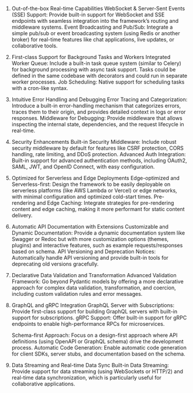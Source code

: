 1. Out-of-the-box Real-time Capabilities
   WebSocket & Server-Sent Events (SSE) Support: Provide built-in support for WebSocket and SSE endpoints with seamless integration into the framework’s routing and middleware systems.
   Event Broadcasting and Pub/Sub: Integrate a simple pub/sub or event broadcasting system (using Redis or another broker) for real-time features like chat applications, live updates, or collaborative tools.

2. First-class Support for Background Tasks and Workers
   Integrated Worker Queue: Include a built-in task queue system (similar to Celery) for background processing with async task support. Tasks could be defined in the same codebase with decorators and could run in separate worker processes.
   Job Scheduling: Native support for scheduling tasks with a cron-like syntax.

3. Intuitive Error Handling and Debugging
   Error Tracing and Categorization: Introduce a built-in error-handling mechanism that categorizes errors, traces them to their origin, and provides detailed context in logs or error responses.
   Middleware for Debugging: Provide middleware that allows inspecting the internal state, dependencies, and the request lifecycle in real-time.

4. Security Enhancements
   Built-in Security Middleware: Include robust security middleware by default for features like CSRF protection, CORS handling, rate limiting, and DDoS protection.
   Advanced Auth Integration: Built-in support for advanced authentication methods, including OAuth2, SAML, JWT, and OpenID Connect, with easy configuration.

5. Optimized for Serverless and Edge Deployments
   Edge-optimized and Serverless-first: Design the framework to be easily deployable on serverless platforms (like AWS Lambda or Vercel) or edge networks, with minimal configuration and optimized cold-start times.
   Pre-rendering and Edge Caching: Integrate strategies for pre-rendering content and edge caching, making it more performant for static content delivery.

6. Automatic API Documentation with Extensions
   Customizable and Dynamic Documentation: Provide a dynamic documentation system like Swagger or Redoc but with more customization options (themes, plugins) and interactive features, such as example requests/responses based on schema.
   API Versioning and Deprecation Notices: Automatically handle API versioning and provide built-in tools for deprecating old versions gracefully.

7. Declarative Data Validation and Transformation
   Advanced Validation Framework: Go beyond Pydantic models by offering a more declarative approach for complex data validation, transformation, and coercion, including custom validation rules and error messages.

8. GraphQL and gRPC Integration
   GraphQL Server with Subscriptions: Provide first-class support for building GraphQL servers with built-in support for subscriptions.
   gRPC Support: Offer built-in support for gRPC endpoints to enable high-performance RPCs for microservices.

   Schema-first Approach: Focus on a design-first approach where API definitions (using OpenAPI or GraphQL schema) drive the development process.
   Automatic Code Generation: Enable automatic code generation for client SDKs, server stubs, and documentation based on the schema.

9. Data Streaming and Real-time Data Sync
   Built-in Data Streaming: Provide support for data streaming (using WebSockets or HTTP/2) and real-time data synchronization, which is particularly useful for collaborative applications.
